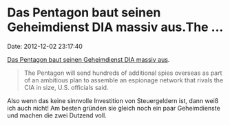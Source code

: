 Das Pentagon baut seinen Geheimdienst DIA massiv aus.The \...
=============================================================

Date: 2012-12-02 23:17:40

[Das Pentagon baut seinen Geheimdienst DIA massiv
aus](http://www.washingtonpost.com/world/national-security/dia-to-send-hundreds-more-spies-overseas/2012/12/01/97463e4e-399b-11e2-b01f-5f55b193f58f_story.html).

> The Pentagon will send hundreds of additional spies overseas as part
> of an ambitious plan to assemble an espionage network that rivals the
> CIA in size, U.S. officials said.

Also wenn das keine sinnvolle Investition von Steuergeldern ist, dann
weiß ich auch nicht! Am besten gründen sie gleich noch ein paar
Geheimdienste und machen die zwei Dutzend voll.

